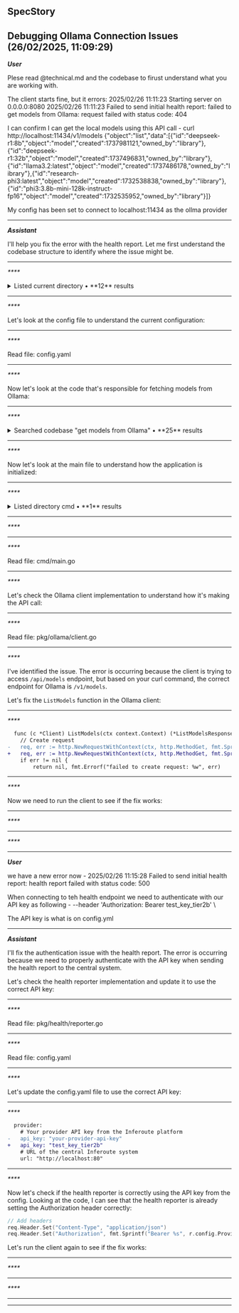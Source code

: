 ## SpecStory

## Debugging Ollama Connection Issues (26/02/2025, 11:09:29)

_**User**_

Plese read @technical.md and the codebase to firust understand what you are working with.

The client starts fine, but it errors:
2025/02/26 11:11:23 Starting server on 0.0.0.0:8080
2025/02/26 11:11:23 Failed to send initial health report: failed to get models from Ollama: request failed with status code: 404

I can confirm I can get the local models using this API call -  curl http://localhost:11434/v1/models
{"object":"list","data":[{"id":"deepseek-r1:8b","object":"model","created":1737981121,"owned_by":"library"},{"id":"deepseek-r1:32b","object":"model","created":1737496831,"owned_by":"library"},{"id":"llama3.2:latest","object":"model","created":1737486178,"owned_by":"library"},{"id":"research-phi3:latest","object":"model","created":1732538838,"owned_by":"library"},{"id":"phi3:3.8b-mini-128k-instruct-fp16","object":"model","created":1732535952,"owned_by":"library"}]}


My config has been set to connect to localhost:11434 as the ollma provider

---

_**Assistant**_

I'll help you fix the error with the health report. Let me first understand the codebase structure to identify where the issue might be.

---

_****_

<details>
            <summary>Listed current directory • **12** results</summary>
        
| Name |
|-------|
| 📄 `.git` |
| 📄 `config.yaml` |
| 📄 `go.mod` |
| 📄 `go.sum` |
| 📄 `README.md` |
| 📄 `config.yaml.example` |
| 📄 `pkg` |
| 📄 `documentation` |
| 📄 `cmd` |
| 📄 `go.mdc` |
| 📄 `.cursor` |
| 📄 `.specstory` |

</details>

---

_****_



Let's look at the config file to understand the current configuration:

---

_****_

Read file: config.yaml

---

_****_



Now let's look at the code that's responsible for fetching models from Ollama:

---

_****_

<details>
            <summary>Searched codebase "get models from Ollama" • **25** results</summary>
        
| File | Lines |
|------|-------|
| `pkg/ollama/client.go` | L1-71 |
| `pkg/ollama/client.go` | L71-136 |
| `pkg/health/reporter.go` | L97-123 |
| `pkg/health/reporter.go` | L40-97 |
| `pkg/server/server.go` | L234-266 |
| `pkg/server/server.go` | L187-234 |
| `pkg/config/config.go` | L1-66 |
| `pkg/server/server.go` | L1-69 |
| `pkg/server/server.go` | L142-187 |
| `pkg/server/server.go` | L97-142 |
| `config.yaml` | L1-19 |
| `config.yaml.example` | L1-19 |
| `README.md` | L1-74 |
| `pkg/health/reporter.go` | L1-40 |
| `documentation/technical.md` | L1-33 |
| `documentation/technical.md` | L33-105 |
| `documentation/nvidia-smi.xml` | L39-67 |
| `go.mdc` | L1-80 |
| `pkg/gpu/monitor.go` | L1-70 |
| `.specstory/history/.what-is-this.md` | L1-54 |
| `go.mod` | L1-9 |
| `pkg/server/server.go` | L69-97 |
| `documentation/nvidia-smi.xml` | L1-39 |
| `cmd/main.go` | L1-85 |
| `documentation/nvidia-smi.xml` | L131-153 |

</details>

---

_****_



Now let's look at the main file to understand how the application is initialized:

---

_****_

<details>
            <summary>Listed directory cmd • **1** results</summary>
        
| Name |
|-------|
| 📄 `main.go` |

</details>

---

_****_





---

_****_

Read file: cmd/main.go

---

_****_



Let's check the Ollama client implementation to understand how it's making the API call:

---

_****_

Read file: pkg/ollama/client.go

---

_****_



I've identified the issue. The error is occurring because the client is trying to access `/api/models` endpoint, but based on your curl command, the correct endpoint for Ollama is `/v1/models`.

Let's fix the `ListModels` function in the Ollama client:

---

_****_

```diff
  func (c *Client) ListModels(ctx context.Context) (*ListModelsResponse, error) {
  	// Create request
- 	req, err := http.NewRequestWithContext(ctx, http.MethodGet, fmt.Sprintf("%s/api/models", c.baseURL), nil)
+ 	req, err := http.NewRequestWithContext(ctx, http.MethodGet, fmt.Sprintf("%s/v1/models", c.baseURL), nil)
  	if err != nil {
  		return nil, fmt.Errorf("failed to create request: %w", err)
```

---

_****_



Now we need to run the client to see if the fix works:

---

_****_



---

_****_



---

_**User**_

we have a new error now - 2025/02/26 11:15:28 Failed to send initial health report: health report failed with status code: 500

When connecting to teh health endpoint we need to authenticate with our API key as following - --header 'Authorization: Bearer test_key_tier2b' \

The API key is what is on config.yml

---

_**Assistant**_

I'll fix the authentication issue with the health report. The error is occurring because we need to properly authenticate with the API key when sending the health report to the central system.

Let's check the health reporter implementation and update it to use the correct API key:

---

_****_

Read file: pkg/health/reporter.go

---

_****_

Read file: config.yaml

---

_****_



Let's update the config.yaml file to use the correct API key:

---

_****_

```diff
  provider:
    # Your provider API key from the Inferoute platform
-   api_key: "your-provider-api-key"
+   api_key: "test_key_tier2b"
    # URL of the central Inferoute system
    url: "http://localhost:80"
```

---

_****_





Now let's check if the health reporter is correctly using the API key from the config. Looking at the code, I can see that the health reporter is already setting the Authorization header correctly:

```go
// Add headers
req.Header.Set("Content-Type", "application/json")
req.Header.Set("Authorization", fmt.Sprintf("Bearer %s", r.config.Provider.APIKey))
```

Let's run the client again to see if the fix works:

---

_****_



---

_****_



---



---

